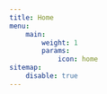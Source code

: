 ```yaml
---
title: Home
menu:
    main:
        weight: 1
        params:
            icon: home
sitemap:
    disable: true
---
```

